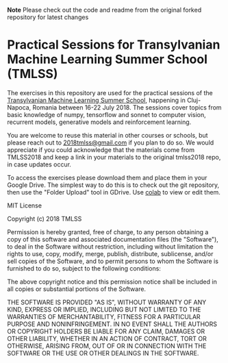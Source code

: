**Note** Please check out the code and readme from the original forked repository for latest changes

# Practical Sessions for Transylvanian Machine Learning Summer School (TMLSS)

The exercises in this repository are used for the practical sessions of the [Transylvanian Machine Learning Summer School](https://tmlss.ro), happening in Cluj-Napoca, Romania between 16-22 July 2018. The sessions cover topics from basic knowledge of numpy, tensorflow and sonnet to computer vision, recurrent models, generative models and reinforcement learning.

You are welcome to reuse this material in other courses or schools, but please reach out to 2018tmlss@gmail.com if you plan to do so. We would appreciate if you could acknowledge that the materials come from TMLSS2018 and keep a link in your materials to the original tmlss2018 repo, in case updates occur.

To access the exercises please download them and place them in your Google Drive. The simplest way to do this is to check out the git repository, then use the "Folder Upload" tool in GDrive. Use [colab](https://colab.research.google.com) to view or edit them.

MIT License

Copyright (c) 2018 TMLSS

Permission is hereby granted, free of charge, to any person obtaining a copy
of this software and associated documentation files (the "Software"), to deal
in the Software without restriction, including without limitation the rights
to use, copy, modify, merge, publish, distribute, sublicense, and/or sell
copies of the Software, and to permit persons to whom the Software is
furnished to do so, subject to the following conditions:

The above copyright notice and this permission notice shall be included in all
copies or substantial portions of the Software.

THE SOFTWARE IS PROVIDED "AS IS", WITHOUT WARRANTY OF ANY KIND, EXPRESS OR
IMPLIED, INCLUDING BUT NOT LIMITED TO THE WARRANTIES OF MERCHANTABILITY,
FITNESS FOR A PARTICULAR PURPOSE AND NONINFRINGEMENT. IN NO EVENT SHALL THE
AUTHORS OR COPYRIGHT HOLDERS BE LIABLE FOR ANY CLAIM, DAMAGES OR OTHER
LIABILITY, WHETHER IN AN ACTION OF CONTRACT, TORT OR OTHERWISE, ARISING FROM,
OUT OF OR IN CONNECTION WITH THE SOFTWARE OR THE USE OR OTHER DEALINGS IN THE
SOFTWARE.
